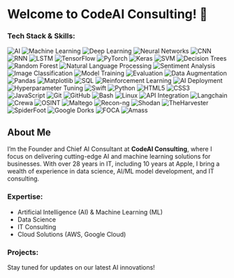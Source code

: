 # Welcome to CodeAI Consulting! 👋

### Tech Stack & Skills:
![AI](https://img.shields.io/badge/-AI-1B1F2F?style=flat&logo=ai&logoColor=white)
![Machine Learning](https://img.shields.io/badge/-Machine%20Learning-102230?style=flat&logo=machine-learning&logoColor=white)
![Deep Learning](https://img.shields.io/badge/-Deep%20Learning-EE4C2C?style=flat&logo=deeplearning&logoColor=white)
![Neural Networks](https://img.shields.io/badge/-Neural%20Networks-800080?style=flat&logo=neural-networks&logoColor=white)
![CNN](https://img.shields.io/badge/-CNN-800080?style=flat&logo=cnn&logoColor=white)
![RNN](https://img.shields.io/badge/-RNN-000080?style=flat&logo=rnn&logoColor=white)
![LSTM](https://img.shields.io/badge/-LSTM-FFA500?style=flat&logo=lstm&logoColor=white)
![TensorFlow](https://img.shields.io/badge/-TensorFlow-FF6F00?style=flat&logo=tensorflow&logoColor=white)
![PyTorch](https://img.shields.io/badge/-PyTorch-EE4C2C?style=flat&logo=pytorch&logoColor=white)
![Keras](https://img.shields.io/badge/-Keras-D00000?style=flat&logo=keras&logoColor=white)
![SVM](https://img.shields.io/badge/-SVM-008080?style=flat&logo=svm&logoColor=white)
![Decision Trees](https://img.shields.io/badge/-Decision%20Trees-228B22?style=flat&logo=decision-tree&logoColor=white)
![Random Forest](https://img.shields.io/badge/-Random%20Forest-228B22?style=flat&logo=randomforest&logoColor=white)
![Natural Language Processing](https://img.shields.io/badge/-Natural%20Language%20Processing-FFA500?style=flat&logo=nlp&logoColor=white)
![Sentiment Analysis](https://img.shields.io/badge/-Sentiment%20Analysis-FFD700?style=flat&logo=sentiment-analysis&logoColor=white)
![Image Classification](https://img.shields.io/badge/-Image%20Classification-4682B4?style=flat&logo=image-classification&logoColor=white)
![Model Training](https://img.shields.io/badge/-Model%20Training-32CD32?style=flat&logo=model-training&logoColor=white)
![Evaluation](https://img.shields.io/badge/-Model%20Evaluation-32CD32?style=flat&logo=model-evaluation&logoColor=white)
![Data Augmentation](https://img.shields.io/badge/-Data%20Augmentation-483D8B?style=flat&logo=data-augmentation&logoColor=white)
![Pandas](https://img.shields.io/badge/-Pandas-150458?style=flat&logo=pandas&logoColor=white)
![Matplotlib](https://img.shields.io/badge/-Matplotlib-11557C?style=flat&logo=matplotlib&logoColor=white)
![SQL](https://img.shields.io/badge/-SQL-4479A1?style=flat&logo=postgresql&logoColor=white)
![Reinforcement Learning](https://img.shields.io/badge/-Reinforcement%20Learning-FF4500?style=flat&logo=reinforcement-learning&logoColor=white)
![AI Deployment](https://img.shields.io/badge/-AI%20Deployment-FF6347?style=flat&logo=ai-deployment&logoColor=white)
![Hyperparameter Tuning](https://img.shields.io/badge/-Hyperparameter%20Tuning-6A5ACD?style=flat&logo=hyperparameter-tuning&logoColor=white)
![Swift](https://img.shields.io/badge/-Swift-FA7343?style=flat&logo=swift&logoColor=white)
![Python](https://img.shields.io/badge/-Python-3776AB?style=flat&logo=python&logoColor=white)
![HTML5](https://img.shields.io/badge/-HTML5-E34F26?style=flat&logo=html5&logoColor=white)
![CSS3](https://img.shields.io/badge/-CSS3-1572B6?style=flat&logo=css3&logoColor=white)
![JavaScript](https://img.shields.io/badge/-JavaScript-F7DF1E?style=flat&logo=javascript&logoColor=black)
![Git](https://img.shields.io/badge/-Git-F05032?style=flat&logo=git&logoColor=white)
![GitHub](https://img.shields.io/badge/-GitHub-181717?style=flat&logo=github&logoColor=white)
![Bash](https://img.shields.io/badge/-Bash-4EAA25?style=flat&logo=gnubash&logoColor=white)
![Linux](https://img.shields.io/badge/-Linux-FCC624?style=flat&logo=linux&logoColor=black)
![API Integration](https://img.shields.io/badge/-API%20Integration-008080?style=flat&logo=api&logoColor=white)
![Langchain](https://img.shields.io/badge/-Langchain-FF5733?style=flat)
![Crewa](https://img.shields.io/badge/-Crewa-FF5733?style=flat&logo=ai)
![OSINT](https://img.shields.io/badge/-OSINT-1E90FF?style=flat&logo=search&logoColor=white)
![Maltego](https://img.shields.io/badge/-Maltego-3F88C5?style=flat&logo=maltego&logoColor=white)
![Recon-ng](https://img.shields.io/badge/-Recon--ng-000000?style=flat&logo=ng&logoColor=white)
![Shodan](https://img.shields.io/badge/-Shodan-EB1D25?style=flat&logo=shodan&logoColor=white)
![TheHarvester](https://img.shields.io/badge/-TheHarvester-FFD700?style=flat)
![SpiderFoot](https://img.shields.io/badge/-SpiderFoot-8B0000?style=flat)
![Google Dorks](https://img.shields.io/badge/-Google%20Dorks-4285F4?style=flat&logo=google&logoColor=white)
![FOCA](https://img.shields.io/badge/-FOCA-FFA500?style=flat)
![Amass](https://img.shields.io/badge/-Amass-228B22?style=flat)


## About Me
I’m the Founder and Chief AI Consultant at **CodeAI Consulting**, where I focus on delivering cutting-edge AI and machine learning solutions for businesses. With over 28 years in IT, including 10 years at Apple, I bring a wealth of experience in data science, AI/ML model development, and IT consulting.

### Expertise:
- Artificial Intelligence (AI) & Machine Learning (ML)
- Data Science
- IT Consulting
- Cloud Solutions (AWS, Google Cloud)

### Projects:
Stay tuned for updates on our latest AI innovations!


<!---
ENKI0311/ENKI0311 is a ✨ special ✨ repository because its `README.md` (this file) appears on your GitHub profile.
You can click the Preview link to take a look at your changes.
--->
